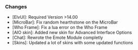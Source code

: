### Changes ###

  * [ElvUI]: Required Version >14.00
  * [MicroBar]: Fix random hearthstone on the MicroBar
  * [Who Frame]: Fix a lua error on the Who Frame
  * [AIO skin]: Added new skin for Advanced Interface Options
  * [Chat]: Rewrote the Emote Module completly
  * [Skins]: Updated a lot of skins with some updated functions
